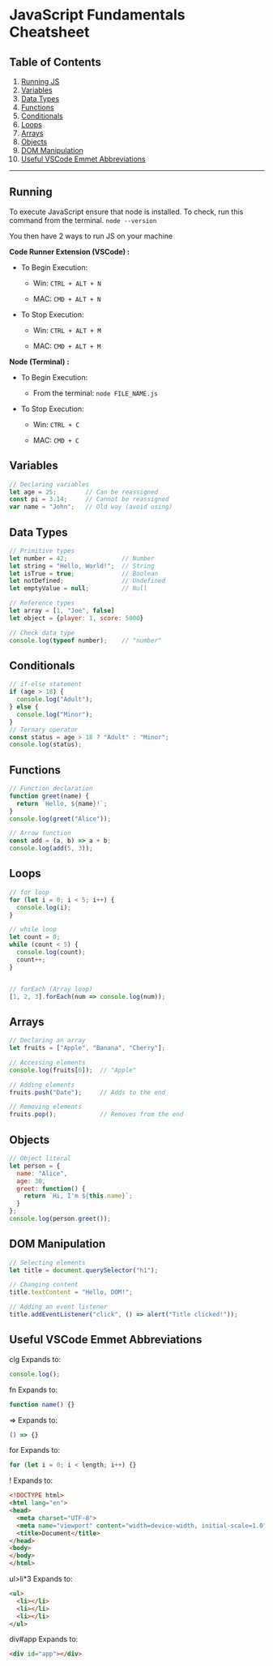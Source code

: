 # JavaScript Fundamentals Cheatsheet

## Table of Contents
1. [Running JS](#running)
2. [Variables](#variables)
3. [Data Types](#data-types)
4. [Functions](#functions)
5. [Conditionals](#conditionals)
6. [Loops](#loops)
7. [Arrays](#arrays)
8. [Objects](#objects)
9. [DOM Manipulation](#dom-manipulation)
10. [Useful VSCode Emmet Abbreviations](#useful-vscode-emmet-abbreviations)

---

## Running
To execute JavaScript ensure that node is installed.
To check, run this command from the terminal.
```node --version``` 

You then have 2 ways to run JS on your machine

<b>Code Runner Extension (VSCode) :</b>

- To Begin Execution:

  - Win: ```CTRL + ALT + N```

  - MAC: ```CMD + ALT + N```

- To Stop Execution:

  - Win: ```CTRL + ALT + M```

  - MAC: ```CMD + ALT + M```

<b>Node (Terminal) :</b>

- To Begin Execution:

  - From the terminal: ```node FILE_NAME.js```

- To Stop Execution:

  - Win: ```CTRL + C```

  - MAC: ```CMD + C```

## Variables
```javascript
// Declaring variables
let age = 25;        // Can be reassigned
const pi = 3.14;     // Cannot be reassigned
var name = "John";   // Old way (avoid using)
```

## Data Types
```javascript
// Primitive types
let number = 42;               // Number
let string = "Hello, World!";  // String
let isTrue = true;             // Boolean
let notDefined;                // Undefined
let emptyValue = null;         // Null

// Reference types
let array = [1, "Joe", false]
let object = {player: 1, score: 5000}

// Check data type
console.log(typeof number);    // "number"
```
## Conditionals
```javascript
// if-else statement
if (age > 18) {
  console.log("Adult");
} else {
  console.log("Minor");
}
// Ternary operator
const status = age > 18 ? "Adult" : "Minor";
console.log(status);
```



## Functions
```javascript
// Function declaration
function greet(name) {
  return `Hello, ${name}!`;
}
console.log(greet("Alice"));

// Arrow function
const add = (a, b) => a + b;
console.log(add(5, 3));
```
## Loops
```javascript
// for loop
for (let i = 0; i < 5; i++) {
  console.log(i);
}

// while loop
let count = 0;
while (count < 5) {
  console.log(count);
  count++;
}


// forEach (Array loop)
[1, 2, 3].forEach(num => console.log(num));
```
## Arrays
```javascript
// Declaring an array
let fruits = ["Apple", "Banana", "Cherry"];

// Accessing elements
console.log(fruits[0]);  // "Apple"

// Adding elements
fruits.push("Date");     // Adds to the end

// Removing elements
fruits.pop();            // Removes from the end
```
## Objects
```javascript
// Object literal
let person = {
  name: "Alice",
  age: 30,
  greet: function() {
    return `Hi, I'm ${this.name}`;
  }
};
console.log(person.greet());
```
## DOM Manipulation
```javascript
// Selecting elements
let title = document.querySelector("h1");

// Changing content
title.textContent = "Hello, DOM!";

// Adding an event listener
title.addEventListener("click", () => alert("Title clicked!"));
```
## Useful VSCode Emmet Abbreviations

clg
Expands to:

```javascript
console.log();
```
fn
Expands to:

```javascript
function name() {}
```
=>
Expands to:

```javascript
() => {}
```
for
Expands to:

```javascript
for (let i = 0; i < length; i++) {}
```

!
Expands to:

```html
<!DOCTYPE html>
<html lang="en">
<head>
  <meta charset="UTF-8">
  <meta name="viewport" content="width=device-width, initial-scale=1.0">
  <title>Document</title>
</head>
<body>
</body>
</html>
```
ul>li*3
Expands to:

```html
<ul>
  <li></li>
  <li></li>
  <li></li>
</ul>
```

div#app
Expands to:

```html
<div id="app"></div>
```
